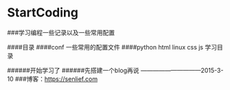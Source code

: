 StartCoding
===============
###学习编程一些记录以及一些常用配置

####目录
####conf 一些常用的配置文件
####python html linux css js 学习目录





######开始学习了
######先搭建一个blog再说
							——————————2015-3-10
###博客：https://senlief.com
